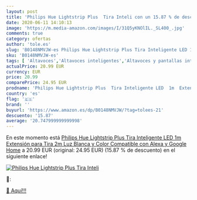 ```yaml
---
layout: post
title: 'Philips Hue Lightstrip Plus  Tira Inteli con un 15.87 % de descuento'
date: 2020-06-11 14:10:13
image: 'https://m.media-amazon.com/images/I/31Q5yKNOlIL._SL400_.jpg'
comments: true
category: ofertas
author: 'tole.es'
slug: 'B0148NMVJW-es Philips Hue Lightstrip Plus Tira Inteligente LED 1m...'
sku: 'B0148NMVJW-es'
tags: [ 'Altavoces','Altavoces inteligentes','Altavoces y pantallas inteligentes Echo','Dispositivos Amazon','Dispositivos Amazon y Accesorios','Electrónica','Equipos de audio y Hi-Fi','Pantallas inteligentes','TV, vídeo y home cinema','Televisores','alexa','google','home','hue','philips', ]
actualPrice: 20.99 EUR
currency: EUR
price: 20.99
comparePrice: 24.95 EUR
prodname: 'Philips Hue Lightstrip Plus  Tira Inteligente LED  1m  Extensión para Tira 2m   Luz Blanca y Color  Compatible con Alexa y Google Home'
country: 'es'
flag: '🇪🇸'
brand: ''
buyurl: 'https://www.amazon.es/dp/B0148NMVJW/?tag=tolees-21'
descuento: '15.87'
average: '20.747999999999998'
---
```


En este momento está [Philips Hue Lightstrip Plus  Tira Inteligente LED  1m  Extensión para Tira 2m   Luz Blanca y Color  Compatible con Alexa y Google Home](https://www.amazon.es/dp/B0148NMVJW/?tag=tolees-21) a 20.99 EUR (original: 24.95 EUR) (15.87 %  de descuento) en el siguiente enlace!

[![Philips Hue Lightstrip Plus  Tira Inteli](https://m.media-amazon.com/images/I/31Q5yKNOlIL._SL400_.jpg)](https://www.amazon.es/dp/B0148NMVJW/?tag=tolees-21)

🔎:


[🛒 Aquí!!!](https://www.amazon.es/dp/B0148NMVJW/?tag=tolees-21)
